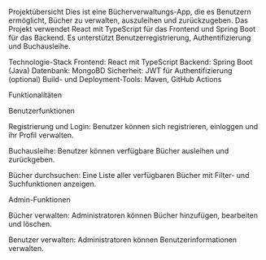 Projektübersicht
Dies ist eine Bücherverwaltungs-App, die es Benutzern ermöglicht, Bücher zu verwalten, auszuleihen und zurückzugeben.
Das Projekt verwendet React mit TypeScript für das Frontend und Spring Boot für das Backend.
Es unterstützt Benutzerregistrierung, Authentifizierung und Buchausleihe.

Technologie-Stack
Frontend: React mit TypeScript
Backend: Spring Boot (Java)
Datenbank: MongoBD
Sicherheit: JWT für Authentifizierung (optional)
Build- und Deployment-Tools: Maven, GitHub Actions

Funktionalitäten

Benutzerfunktionen

Registrierung und Login: Benutzer können sich registrieren, einloggen und ihr Profil verwalten.

Buchausleihe: Benutzer können verfügbare Bücher ausleihen und zurückgeben.

Bücher durchsuchen: Eine Liste aller verfügbaren Bücher mit Filter- und Suchfunktionen anzeigen.

Admin-Funktionen

Bücher verwalten: Administratoren können Bücher hinzufügen, bearbeiten und löschen.

Benutzer verwalten: Administratoren können Benutzerinformationen verwalten.